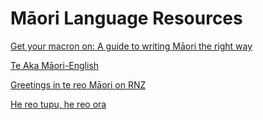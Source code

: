 # Māori Language Resources

[Get your macron on: A guide to writing Māori the right way](https://thespinoff.co.nz/atea/13-10-2017/get-your-macron-on-a-guide-to-writing-maori-the-right-way/?utm_source=The+Spinoff&utm_medium=CPE&utm_campaign=Get+your+macron+on%3A+A+guide+to+writing+M%C4%81ori+the+right+way)

[Te Aka Māori-English](http://maoridictionary.co.nz/)

[Greetings in te reo Māori on RNZ](https://www.radionz.co.nz/collections/kiaora/greetings-in-te-reo-maori-on-rnz)

[He reo tupu, he reo ora](http://hereoora.tki.org.nz/Teachers-notes/Useful-language-for-the-classroom)
